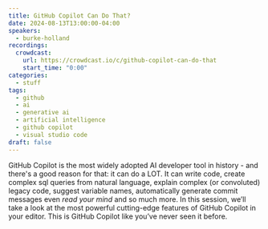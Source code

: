 ```yaml
---
title: GitHub Copilot Can Do That?
date: 2024-08-13T13:00:00-04:00
speakers:
  - burke-holland
recordings:
  crowdcast:
    url: https://crowdcast.io/c/github-copilot-can-do-that
    start_time: "0:00"
categories:
  - stuff
tags:
  - github
  - ai
  - generative ai
  - artificial intelligence
  - github copilot
  - visual studio code
draft: false
---
```


GitHub Copilot is the most widely adopted AI developer tool in history - and there's a good reason for that: it can do a LOT. It can write code, create complex sql queries from natural language, explain complex (or convoluted) legacy code, suggest variable names, automatically generate commit messages even _read your mind_ and so much more. In this session, we’ll take a look at the most powerful cutting-edge features of GitHub Copilot in your editor. This is GitHub Copilot like you’ve never seen it before.


